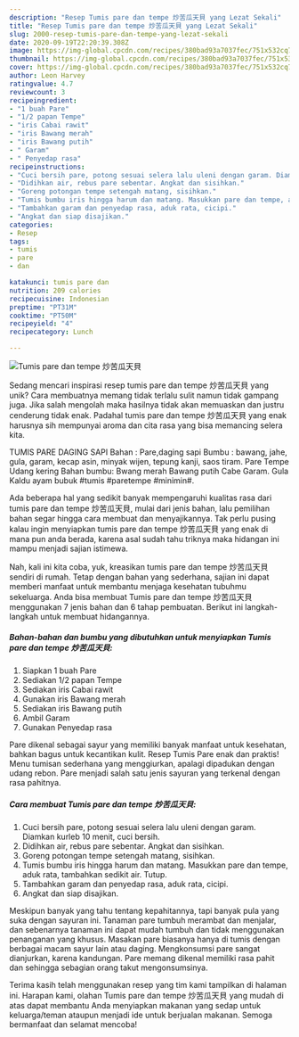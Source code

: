 ```yaml
---
description: "Resep Tumis pare dan tempe 炒苦瓜天貝 yang Lezat Sekali"
title: "Resep Tumis pare dan tempe 炒苦瓜天貝 yang Lezat Sekali"
slug: 2000-resep-tumis-pare-dan-tempe-yang-lezat-sekali
date: 2020-09-19T22:20:39.308Z
image: https://img-global.cpcdn.com/recipes/380bad93a7037fec/751x532cq70/tumis-pare-dan-tempe-炒苦瓜天貝-foto-resep-utama.jpg
thumbnail: https://img-global.cpcdn.com/recipes/380bad93a7037fec/751x532cq70/tumis-pare-dan-tempe-炒苦瓜天貝-foto-resep-utama.jpg
cover: https://img-global.cpcdn.com/recipes/380bad93a7037fec/751x532cq70/tumis-pare-dan-tempe-炒苦瓜天貝-foto-resep-utama.jpg
author: Leon Harvey
ratingvalue: 4.7
reviewcount: 3
recipeingredient:
- "1 buah Pare"
- "1/2 papan Tempe"
- "iris Cabai rawit"
- "iris Bawang merah"
- "iris Bawang putih"
- " Garam"
- " Penyedap rasa"
recipeinstructions:
- "Cuci bersih pare, potong sesuai selera lalu uleni dengan garam. Diamkan kurleb 10 menit, cuci bersih."
- "Didihkan air, rebus pare sebentar. Angkat dan sisihkan."
- "Goreng potongan tempe setengah matang, sisihkan."
- "Tumis bumbu iris hingga harum dan matang. Masukkan pare dan tempe, aduk rata, tambahkan sedikit air. Tutup."
- "Tambahkan garam dan penyedap rasa, aduk rata, cicipi."
- "Angkat dan siap disajikan."
categories:
- Resep
tags:
- tumis
- pare
- dan

katakunci: tumis pare dan 
nutrition: 209 calories
recipecuisine: Indonesian
preptime: "PT31M"
cooktime: "PT50M"
recipeyield: "4"
recipecategory: Lunch

---
```



![Tumis pare dan tempe 炒苦瓜天貝](https://img-global.cpcdn.com/recipes/380bad93a7037fec/751x532cq70/tumis-pare-dan-tempe-炒苦瓜天貝-foto-resep-utama.jpg)

Sedang mencari inspirasi resep tumis pare dan tempe 炒苦瓜天貝 yang unik? Cara membuatnya memang tidak terlalu sulit namun tidak gampang juga. Jika salah mengolah maka hasilnya tidak akan memuaskan dan justru cenderung tidak enak. Padahal tumis pare dan tempe 炒苦瓜天貝 yang enak harusnya sih mempunyai aroma dan cita rasa yang bisa memancing selera kita.

TUMIS PARE DAGING SAPI Bahan : Pare,daging sapi Bumbu : bawang, jahe, gula, garam, kecap asin, minyak wijen, tepung kanji, saos tiram. Pare Tempe Udang kering Bahan bumbu: Bwang merah Bawang putih Cabe Garam. Gula Kaldu ayam bubuk #tumis #paretempe #minimin#.

Ada beberapa hal yang sedikit banyak mempengaruhi kualitas rasa dari tumis pare dan tempe 炒苦瓜天貝, mulai dari jenis bahan, lalu pemilihan bahan segar hingga cara membuat dan menyajikannya. Tak perlu pusing kalau ingin menyiapkan tumis pare dan tempe 炒苦瓜天貝 yang enak di mana pun anda berada, karena asal sudah tahu triknya maka hidangan ini mampu menjadi sajian istimewa.


Nah, kali ini kita coba, yuk, kreasikan tumis pare dan tempe 炒苦瓜天貝 sendiri di rumah. Tetap dengan bahan yang sederhana, sajian ini dapat memberi manfaat untuk membantu menjaga kesehatan tubuhmu sekeluarga. Anda bisa membuat Tumis pare dan tempe 炒苦瓜天貝 menggunakan 7 jenis bahan dan 6 tahap pembuatan. Berikut ini langkah-langkah untuk membuat hidangannya.

<!--inarticleads1-->

##### Bahan-bahan dan bumbu yang dibutuhkan untuk menyiapkan Tumis pare dan tempe 炒苦瓜天貝:

1. Siapkan 1 buah Pare
1. Sediakan 1/2 papan Tempe
1. Sediakan iris Cabai rawit
1. Gunakan iris Bawang merah
1. Sediakan iris Bawang putih
1. Ambil  Garam
1. Gunakan  Penyedap rasa


Pare dikenal sebagai sayur yang memiliki banyak manfaat untuk kesehatan, bahkan bagus untuk kecantikan kulit. Resep Tumis Pare enak dan praktis! Menu tumisan sederhana yang menggiurkan, apalagi dipadukan dengan udang rebon. Pare menjadi salah satu jenis sayuran yang terkenal dengan rasa pahitnya. 

<!--inarticleads2-->

##### Cara membuat Tumis pare dan tempe 炒苦瓜天貝:

1. Cuci bersih pare, potong sesuai selera lalu uleni dengan garam. Diamkan kurleb 10 menit, cuci bersih.
1. Didihkan air, rebus pare sebentar. Angkat dan sisihkan.
1. Goreng potongan tempe setengah matang, sisihkan.
1. Tumis bumbu iris hingga harum dan matang. Masukkan pare dan tempe, aduk rata, tambahkan sedikit air. Tutup.
1. Tambahkan garam dan penyedap rasa, aduk rata, cicipi.
1. Angkat dan siap disajikan.


Meskipun banyak yang tahu tentang kepahitannya, tapi banyak pula yang suka dengan sayuran ini. Tanaman pare tumbuh merambat dan menjalar, dan sebenarnya tanaman ini dapat mudah tumbuh dan tidak menggunakan penanganan yang khusus. Masakan pare biasanya hanya di tumis dengan berbagai macam sayur lain atau daging. Mengkonsumsi pare sangat dianjurkan, karena kandungan. Pare memang dikenal memiliki rasa pahit dan sehingga sebagian orang takut mengonsumsinya. 

Terima kasih telah menggunakan resep yang tim kami tampilkan di halaman ini. Harapan kami, olahan Tumis pare dan tempe 炒苦瓜天貝 yang mudah di atas dapat membantu Anda menyiapkan makanan yang sedap untuk keluarga/teman ataupun menjadi ide untuk berjualan makanan. Semoga bermanfaat dan selamat mencoba!
